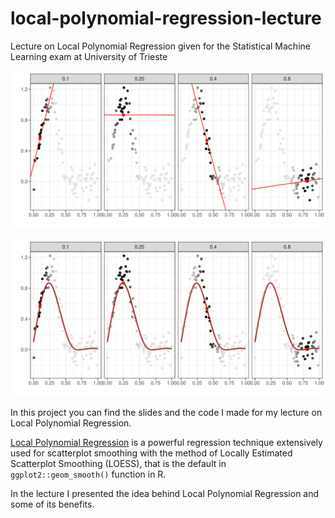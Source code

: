 # local-polynomial-regression-lecture
Lecture on Local Polynomial Regression given for the Statistical Machine Learning exam at University of Trieste

![header1](img/LoessExplanation_1-1.png)

![header2](img/LoessExplanation_2-1.png)

In this project you can find the slides and the code I made for my lecture on Local Polynomial Regression.

[Local Polynomial Regression](https://en.wikipedia.org/wiki/Local_regression) is a powerful regression technique extensively used for scatterplot smoothing with the method of Locally Estimated Scatterplot Smoothing (LOESS), that is the default in `ggplot2::geom_smooth()` function in R.

In the lecture I presented the idea behind Local Polynomial Regression and some of its benefits.
